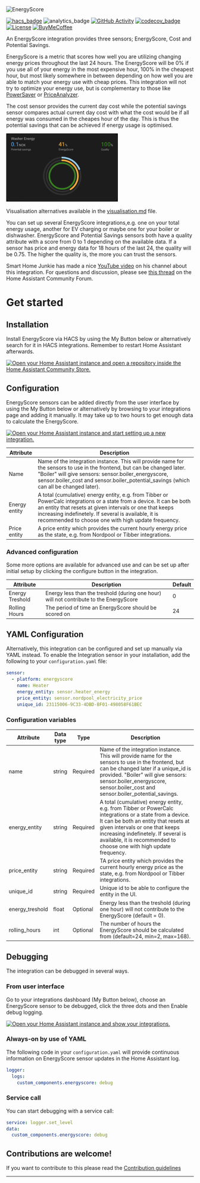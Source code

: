 <img src="https://raw.githubusercontent.com/knudsvik/EnergyScore/master/resources/logo.png" title="EnergyScore"/>

[![hacs_badge]](https://github.com/hacs/integration)
![analytics_badge]
[![GitHub Activity][commits-shield]][commits]
[![codecov_badge]](https://codecov.io/gh/knudsvik/EnergyScore)
[![License][license-shield]](LICENSE)
[![BuyMeCoffee][buymecoffeebadge]][buymecoffee]

An EnergyScore integration provides three sensors; EnergyScore, Cost and Potential Savings.

EnergyScore is a metric that scores how well you are utilizing changing energy prices throughout the last 24 hours. The EnergyScore will be 0% if you use all of your energy in the most expensive hour, 100% in the cheapest hour, but most likely somewhere in between depending on how well you are able to match your energy use with cheap prices. This integration will not try to optimize your energy use, but is complementary to those like [PowerSaver](https://powersaver.no) or [PriceAnalyzer](https://github.com/erlendsellie/priceanalyzer).

The cost sensor provides the current day cost while the potential savings sensor compares actual current day cost with what the cost would be if all energy was consumed in the cheapes hour of the day. This is thus the potential savings that can be achieved if energy usage is optimised.

<img src="https://raw.githubusercontent.com/knudsvik/EnergyScore/master/resources/apex_visual_savings.png" width="300" />

Visualisation alternatives available in the [visualisation.md](visualisation.md) file.

You can set up several EnergyScore integrations,e.g. one on your total energy usage, another for EV charging or maybe one for your boiler or dishwasher. EnergyScore and Potential Savings sensors both have a quality attribute with a score from 0 to 1 depending on the available data. If a sensor has price and energy data for 18 hours of the last 24, the quality will be 0.75. The higher the quality is, the more you can trust the sensors.

Smart Home Junkie has made a nice [YouTube video](https://www.youtube.com/watch?v=w_nALrSVOuk) on his channel about this integration. For questions and discussion, please see [this thread](https://community.home-assistant.io/t/energyscore/506241) on the Home Assistant Community Forum.

# Get started

## Installation

Install EnergyScore via HACS by using the My Button below or alternatively search for it in HACS integrations. Remember to restart Home Assistant afterwards.

[![Open your Home Assistant instance and open a repository inside the Home Assistant Community Store.](https://my.home-assistant.io/badges/hacs_repository.svg)](https://my.home-assistant.io/redirect/hacs_repository/?owner=knudsvik&repository=energyscore&category=integration)

## Configuration

EnergyScore sensors can be added directly from the user interface by using the My Button below or alternatively by browsing to your integrations page and adding it manually. It may take up to two hours to get enough data to calculate the EnergyScore.

[![Open your Home Assistant instance and start setting up a new integration.](https://my.home-assistant.io/badges/config_flow_start.svg)](https://my.home-assistant.io/redirect/config_flow_start/?domain=energyscore)

Attribute | Description
--------- | -----------
Name | Name of the integration instance. This will provide name for the sensors to use in the frontend, but can be changed later. "Boiler" will give sensors: sensor.boiler_energyscore, sensor.boiler_cost and sensor.boiler_potential_savings (which can all be changed later).
Energy entity | A total (cumulative) energy entity, e.g. from Tibber or PowerCalc integrations or a state from a device. It can be both an entity that resets at given intervals or one that keeps increasing indefinetely. If several is available, it is recommended to choose one with high update frequency.
Price entity | A price entity which provides the current hourly energy price as the state, e.g. from Nordpool or Tibber integrations.

### Advanced configuration
Some more options are available for advanced use and can be set up after initial setup by clicking the configure button in the integration.

Attribute | Description | Default
--------- | ----------- | -------
Energy Treshold | Energy less than the treshold (during one hour) will not contribute to the EnergyScore | 0
Rolling Hours | The period of time an EnergyScore should be scored on | 24


## YAML Configuration

Alternatively, this integration can be configured and set up manually via YAML instead. To enable the Integration sensor in your installation, add the following to your `configuration.yaml` file:

```yaml
sensor:
  - platform: energyscore
    name: Heater
    energy_entity: sensor.heater_energy
    price_entity: sensor.nordpool_electricity_price
    unique_id: 23115006-9C33-4DBD-BF01-498058F61BEC
```

### Configuration variables

Attribute | Data type | Type | Description
--------- | --------- | ---- | -----------
name | string | Required | Name of the integration instance. This will provide name for the sensors to use in the frontend, but can be changed later if a unique_id is provided. "Boiler" will give sensors: sensor.boiler_energyscore, sensor.boiler_cost and sensor.boiler_potential_savings.
energy_entity | string | Required | A total (cumulative) energy entity, e.g. from Tibber or PowerCalc integrations or a state from a device. It can be both an entity that resets at given intervals or one that keeps increasing indefinetely. If several is available, it is recommended to choose one with high update frequency.
price_entity | string | Required | TA price entity which provides the current hourly energy price as the state, e.g. from Nordpool or Tibber integrations.
unique_id | string | Required | Unique id to be able to configure the entity in the UI.
energy_treshold | float | Optional | Energy less than the treshold (during one hour) will not contribute to the EnergyScore (default = 0).
rolling_hours | int | Optional | The number of hours the EnergyScore should be calculated from (default=24, min=2, max=168).


## Debugging

The integration can be debugged in several ways.

### From user interface
Go to your integrations dashboard (My Button below), choose an EnergyScore sensor to be debugged, click the three dots and then Enable debug logging.

[![Open your Home Assistant instance and show your integrations.](https://my.home-assistant.io/badges/integrations.svg)](https://my.home-assistant.io/redirect/integrations/)

### Always-on by use of YAML
The following code in your `configuration.yaml` will provide continuous information on EnergyScore sensor updates in the Home Assistant log.

```yaml
logger:
  logs:
    custom_components.energyscore: debug
```


### Service call

You can start debugging with a service call:

```yaml
service: logger.set_level
data:
  custom_components.energyscore: debug
```

## Contributions are welcome!

If you want to contribute to this please read the [Contribution guidelines](CONTRIBUTING.md)

***

[buymecoffee]: https://www.buymeacoffee.com/knudsvik
[buymecoffeebadge]: https://img.shields.io/badge/buy%20me%20a%20coffee-donate-yellow.svg?style=flat
[commits-shield]: https://img.shields.io/github/commit-activity/y/knudsvik/energyscore
[commits]: https://github.com/knudsvik/energyscore/commits/master
[hacs_badge]: https://img.shields.io/badge/HACS-Default-41BDF5.svg
[license-shield]: https://img.shields.io/github/license/knudsvik/energyscore
[analytics_badge]: https://img.shields.io/badge/dynamic/json?color=41BDF5&logo=home-assistant&label=integration%20usage&suffix=%20installs&cacheSeconds=15600&url=https://analytics.home-assistant.io/custom_integrations.json&query=$.energyscore.total
[codecov_badge]: https://codecov.io/gh/knudsvik/EnergyScore/branch/master/graph/badge.svg?token=9MFR3PDZ8D
